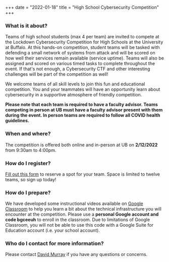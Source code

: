 +++
date = "2022-01-18"
title = "High School Cybersecurity Competition"
+++


### What is it about?

Teams of high school students (max 4 per team) are invited to compete at the Lockdown Cybersecurity Competition for High Schools at the University at Buffalo. At this hands-on competition, student teams will be tasked with defending a small network of systems from attack and will be scored on how well their services remain available (service uptime). Teams will also be assigned and scored on various timed tasks to complete throughout the event. If that's not enough, a Cybersecurity CTF and other interesting challenges will be part of the competition as well!

We welcome teams of all skill levels to join this fun and educational competition. You and your teammates will have an opportunity learn about cybersecurity in a supportive atmosphere of friendly competition. 

**Please note that each team is required to have a faculty advisor.  Teams competing in person at UB must have a faculty advisor present with them during the event.  In person teams are required to follow all COVID health guidelines.**


### When and where?

The competition is offered both online and in-person at UB on **2/12/2022** from 9:30am to 4:00pm.


### How do I register? 

<a href="https://forms.gle/18QZYzab9167keu39" target="_blank">Fill out this form</a> to reserve a spot for your team.  Space is limited to twelve teams, so sign up today!


### How do I prepare?

We have developed some instructional videos available on <a href="https://classroom.google.com" target="_blank">Google Classroom</a> to help you learn a bit about the technical infrastructure you will encounter at the competition.  Please use a **personal Google account and code bgceeuh** to enroll in the classroom.  Due to limitations of Google Classroom, you will not be able to use this code with a Google Suite for Education account (i.e. your school account).


### Who do I contact for more information?

Please contact [David Murray](mailto:djmurray@buffalo.edu?subject=Lockdown+HS+Question) if you have any questions or concerns. 
